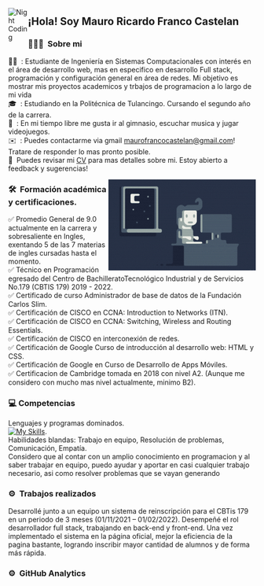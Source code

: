 
<img alt="Night Coding" src="./assets/Hand%20Wave.gif" width='40' align="left"/><h2 align="left">¡Hola! Soy Mauro Ricardo Franco Castelan</h2>

<!-- ## 👋-->

### 👨🏻‍💻 &nbsp;Sobre mi

👨‍💻 &nbsp;: Estudiante de Ingeniería en Sistemas Computacionales con interés en el área de desarrollo web, mas en especifico en desarrollo Full stack, programación y configuración general en área de redes.
Mi objetivo es mostrar mis proyectos academicos y trbajos de programacion a lo largo de mi vida\
🎓 &nbsp;: Estudiando en la Politécnica de Tulancingo. Cursando el segundo año de la carrera.\
:muscle: &nbsp;: En mi tiempo libre me gusta ir al gimnasio, escuchar musica y jugar videojuegos.\
✉️ &nbsp;: Puedes contactarme via gmail maurofrancocastelan@gmail.com! Tratare de responder lo mas pronto posible.\
📄 &nbsp;Puedes revisar mi [CV](https://drive.google.com/file/d/1YCXGr3qkEUlbbVhbr1Oav71XxO9KqXhR/view?usp=sharing) para mas detalles sobre mi. Estoy abierto a feedback y sugerencias!


<img alt="Night Coding" src="https://raw.githubusercontent.com/AVS1508/AVS1508/master/assets/Night-Coding.gif" align="right"/>

### 🛠 &nbsp;Formación académica y certificaciones.
:white_check_mark: Promedio General de 9.0 actualmente en la carrera y sobresaliente en Ingles, exentando 5 de las 7 materias de ingles cursadas hasta el momento.\
:white_check_mark: Técnico en Programación egresado del Centro de BachilleratoTecnológico Industrial y de Servicios No.179 (CBTIS 179) 2019 - 2022.\
:white_check_mark: Certificado de curso Administrador de base de datos de la Fundación Carlos Slim.\
:white_check_mark: Certificación de CISCO en CCNA: Introduction to Networks (ITN).\
:white_check_mark: Certificación de CISCO en CCNA: Switching, Wireless and Routing Essentials.\
:white_check_mark: Certificación de CISCO en interconexión de redes.\
:white_check_mark: Certificación de Google Curso de introducción al desarrollo web: HTML y CSS.\
:white_check_mark: Certificación de Google en Curso de Desarrollo de Apps Móviles.\
:white_check_mark: Certificacion de Cambridge tomada en 2018 con nivel A2. (Aunque me considero con mucho mas nivel actualmente, minimo B2).

### :computer: Competencias

Lenguajes y programas dominados.\
[![My Skills](https://skillicons.dev/icons?i=androidstudio,dart,flutter,bash,c,cs,cpp,java,html,js,css,php,mysql)](https://skillicons.dev).\
Habilidades blandas: Trabajo en equipo, Resolución de problemas, Comunicación, Empatía.\
Considero que al contar con un amplio conocimiento en programacion y al saber trabajar en equipo, puedo ayudar y aportar en casi cualquier trabajo necesario, asi como resolver problemas que se vayan generando



### ⚙️ &nbsp;Trabajos realizados

Desarrollé junto a un equipo un sistema de reinscripción para el CBTis 179 en un periodo de 3 meses (01/11/2021 – 01/02/2022). Desempeñé el rol desarrollador full stack, trabajando en 
back-end y front-end. Una vez implementado el sistema en la página oficial, mejor la eficiencia de la pagina bastante, logrando inscribir mayor cantidad de alumnos y de forma más rápida.



### ⚙️ &nbsp;GitHub Analytics
